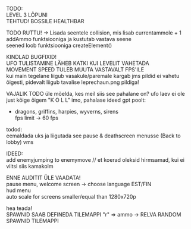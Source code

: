 TODO:                        
LEVEL 3 LÕPUNI                                
TEHTUD! BOSSILE HEALTHBAR               

TODO RUTTU!
-> Lisada seentele collision, mis lisab currentammole + 1 addAmmo funktsiooniga ja kustutab vastava seene                       
seened loob funktsiooniga createElement()                       

KINDLAD BUGFIXID!               
UFO TULISTAMINE LÄHEB KATKI KUI LEVELIT VAHETADA                
MOVEMENT SPEED TULEB MUUTA VASTAVALT FPS'ILE                    
kui main tegelane liigub vasakule/paremale kargab jms pildid ei vahetu õigesti, pidevalt liigub tavalise leprechaun.png pildiga!         
                
VAJALIK TODO
üle mõelda, kes meil siis see pahalane on? ufo laev ei ole just kõige õigem "K O L L" imo, pahalase ideed gpt poolt:         
- dragons, griffins, harpies, wyverns, sirens           
fps limit -> 60 fps                     

todod:          
eemaldada uks ja liigutada see pause & deathscreen menusse (Back to lobby) vms          

IDEED:           
add enemyjumping to enemymove // et koerad oleksid hirmsamad, kui ei viitsi siis kamakolm           
        

ENNE AUDITIT ÜLE VAADATA!               
pause menu, welcome screen -> choose language EST/FIN                           
hud menu                     
auto scale for screens smaller/equal than 1280x720p                     

hea teada!      
SPAWNID SAAB DEFINEDA TILEMAPPI "r" => ammo -> RELVA RANDOM SPAWNID TILEMAPPI                   